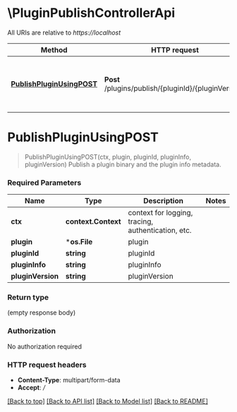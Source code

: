 # \PluginPublishControllerApi

All URIs are relative to *https://localhost*

Method | HTTP request | Description
------------- | ------------- | -------------
[**PublishPluginUsingPOST**](PluginPublishControllerApi.md#PublishPluginUsingPOST) | **Post** /plugins/publish/{pluginId}/{pluginVersion} | Publish a plugin binary and the plugin info metadata.


# **PublishPluginUsingPOST**
> PublishPluginUsingPOST(ctx, plugin, pluginId, pluginInfo, pluginVersion)
Publish a plugin binary and the plugin info metadata.

### Required Parameters

Name | Type | Description  | Notes
------------- | ------------- | ------------- | -------------
 **ctx** | **context.Context** | context for logging, tracing, authentication, etc.
  **plugin** | ***os.File**| plugin | 
  **pluginId** | **string**| pluginId | 
  **pluginInfo** | **string**| pluginInfo | 
  **pluginVersion** | **string**| pluginVersion | 

### Return type

 (empty response body)

### Authorization

No authorization required

### HTTP request headers

 - **Content-Type**: multipart/form-data
 - **Accept**: */*

[[Back to top]](#) [[Back to API list]](../README.md#documentation-for-api-endpoints) [[Back to Model list]](../README.md#documentation-for-models) [[Back to README]](../README.md)

